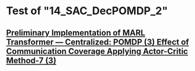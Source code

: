 # Test of "14_SAC_DecPOMDP_2"

## [Preliminary Implementation of MARL Transformer — Centralized: POMDP (3) Effect of Communication Coverage Applying Actor-Critic Method-7 (3)](https://medium.com/@tym406/preliminary-implementation-of-marl-transformer-centralized-pomdp-3-effect-of-communication-f0c085b94943)
